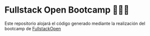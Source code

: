 # Fullstack Open Bootcamp 👨🏻‍💻

Este repositorio alojará el código generado mediante la realización del bootcamp de [FullstackOpen](https://fullstackopen.com/es)
